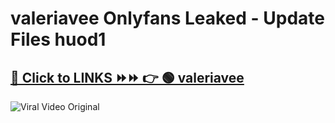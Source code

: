 
 # valeriavee Onlyfans Leaked - Update Files huod1

## <h2><a href="https://clipsfans.com/valeriavee&ref=git">🔗 Click to LINKS ⏩⏩ 👉 🟢 valeriavee </a></h2>

<a href="https://clipsfans.com/valeriavee&ref=git" rel="nofollow" data-target="animated-image.originalLink"><img src="https://i.ibb.co.com/xMMVF88/686577567.gif" alt="Viral Video Original" style="max-width: 100%; display: inline-block;" data-target="animated-image.originalImage"></a>

